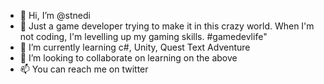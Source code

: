 - 👋 Hi, I’m @stnedi
- 👀 Just a game developer trying to make it in this crazy world. When I'm not coding, I'm levelling up my gaming skills. #gamedevlife"
- 🌱 I’m currently learning c#, Unity, Quest Text Adventure
- 💞️ I’m looking to collaborate on learning on the above
- 📫 You can reach me on twitter

<!---
stnedi/stnedi is a ✨ special ✨ repository because its `README.md` (this file) appears on your GitHub profile.
You can click the Preview link to take a look at your changes.
--->
